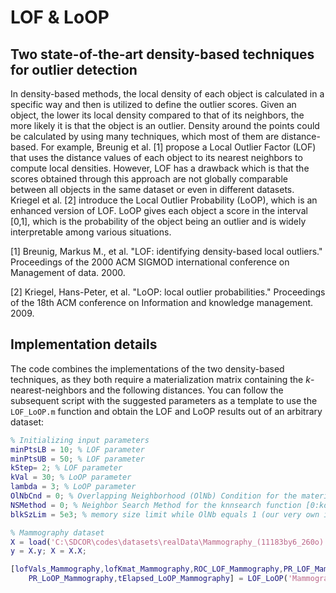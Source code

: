 # LOF & LoOP

## Two state-of-the-art density-based techniques for outlier detection

In density-based methods, the local density of each object is calculated in a specific way and then is utilized to define the outlier scores. Given an object, the lower its local density compared to that of its neighbors, the more likely it is that the object is an outlier. Density around the points could be calculated by using many techniques, which most of them are distance-based. For example, Breunig et al. [1] propose a Local Outlier Factor (LOF) that uses the distance values of each object to its nearest neighbors to compute local densities. However, LOF has a drawback which is that the scores obtained through this approach are not globally comparable between all objects in the same dataset or even in different datasets. Kriegel et al. [2] introduce the Local Outlier Probability (LoOP), which is an enhanced version of LOF. LoOP gives each object a score in the interval [0,1], which is the probability of the object being an outlier and is widely interpretable among various situations.

[1] Breunig, Markus M., et al. "LOF: identifying density-based local outliers." Proceedings of the 2000 ACM SIGMOD international conference on Management of data. 2000.

[2] Kriegel, Hans-Peter, et al. "LoOP: local outlier probabilities." Proceedings of the 18th ACM conference on Information and knowledge management. 2009.

## Implementation details

The code combines the implementations of the two density-based techniques, as they both require a materialization matrix containing the _k_-nearest-neighbors and the following distances. You can follow the subsequent script with the suggested parameters as a template to use the `LOF_LoOP.m` function and obtain the LOF and LoOP results out of an arbitrary dataset:

```matlab
% Initializing input parameters
minPtsLB = 10; % LOF parameter
minPtsUB = 50; % LOF parameter
kStep= 2; % LOF parameter
kVal = 30; % LoOP parameter
lambda = 3; % LoOP parameter
OlNbCnd = 0; % Overlapping Neighborhood (OlNb) Condition for the materialization matrix
NSMethod = 0; % Neighbor Search Method for the knnsearch function [0:kdtree, 1:exhaustive] while OlNb is equal to 0
blkSzLim = 5e3; % memory size limit while OlNb equals 1 (our very own implementation)

% Mammography dataset
X = load('C:\SDCOR\codes\datasets\realData\Mammography_(11183by6_260o).mat');
y = X.y; X = X.X;

[lofVals_Mammography,lofKmat_Mammography,ROC_LOF_Mammography,PR_LOF_Mammography,tElapsed_LOF_Mammography,LoOPvals_Mammography,ROC_LoOP_Mammography,...
    PR_LoOP_Mammography,tElapsed_LoOP_Mammography] = LOF_LoOP('Mammography',X,y,minPtsLB,minPtsUB,kStep,kVal,lambda,OlNbCnd,NSMethod,blkSzLim);
```


